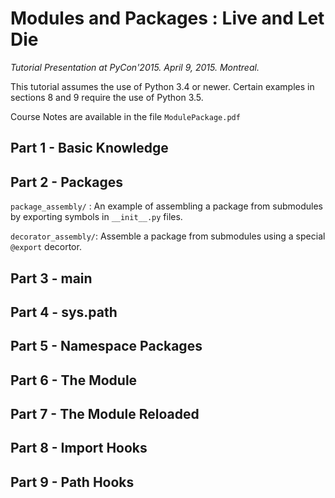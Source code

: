 # Modules and Packages : Live and Let Die

*Tutorial Presentation at PyCon'2015.  April 9, 2015.  Montreal.*

This tutorial assumes the use of Python 3.4 or newer.  Certain examples
in sections 8 and 9 require the use of Python 3.5. 

Course Notes are available in the file `ModulePackage.pdf`

## Part 1 - Basic Knowledge

## Part 2 - Packages

`package_assembly/` : An example of assembling a package from submodules
by exporting symbols in `__init__.py` files.

`decorator_assembly/`: Assemble a package from submodules using a special
`@export` decortor.

## Part 3 - __main__

## Part 4 - sys.path

## Part 5 - Namespace Packages

## Part 6 - The Module

## Part 7 - The Module Reloaded

## Part 8 - Import Hooks

## Part 9 - Path Hooks
